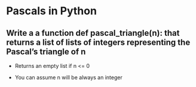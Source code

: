 # Pascals in Python

Write a a function def pascal_triangle(n): that returns a list of lists of integers representing the Pascal’s triangle of n
---
- Returns an empty list if n <= 0

- You can assume n will be always an integer
